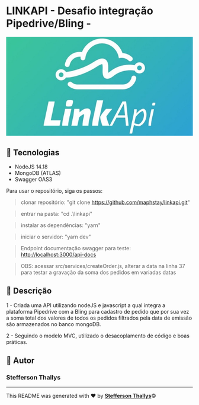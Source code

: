 # LINKAPI - Desafio integração Pipedrive/Bling -

![LINKAPI](./src/assets/logo.jpg)

## :checkered_flag: Tecnologias

- NodeJS 14.18
- MongoDB (ATLAS)
- Swagger OAS3

Para usar o repositório, siga os passos:
> clonar repositório: "git clone https://github.com/maphstay/linkapi.git"

> entrar na pasta: "cd .\linkapi\"

> instalar as dependências: "yarn"

> iniciar o servidor: "yarn dev"

> Endpoint documentação swagger para teste: <http://localhost:3000/api-docs>

> OBS: acessar src/services/createOrder.js, alterar a data na linha 37 para testar a gravação da soma dos pedidos em variadas datas


## :ledger: Descrição

1 - Criada uma API utilizando nodeJS e javascript a qual integra a plataforma Pipedrive com a Bling para cadastro de pedido que por sua vez a soma total dos valores de todos os pedidos filtrados pela data de emissão são armazenados no banco mongoDB.

2 - Seguindo o modelo MVC, utilizado o desacoplamento de código e boas práticas.


## :bust_in_silhouette: Autor

### Stefferson Thallys

---

This README was generated with ❤️ by <a href="https://www.linkedin.com/in/stefferson-thallys-6309851a2/">**Stefferson Thallys**</a>:copyright:


